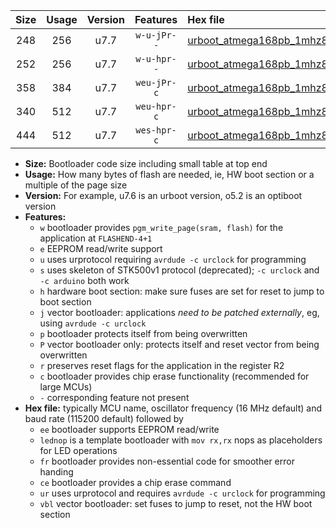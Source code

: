 |Size|Usage|Version|Features|Hex file|
|:-:|:-:|:-:|:-:|:--|
|248|256|u7.7|`w-u-jPr--`|[urboot_atmega168pb_1mhz8432_115200bps_lednop_ur_vbl.hex](https://raw.githubusercontent.com/stefanrueger/urboot.hex/main/mcus/atmega168pb/fcpu_1mhz8432/115200_bps/urboot_atmega168pb_1mhz8432_115200bps_lednop_ur_vbl.hex)|
|252|256|u7.7|`w-u-hpr--`|[urboot_atmega168pb_1mhz8432_115200bps_lednop_fr_ur.hex](https://raw.githubusercontent.com/stefanrueger/urboot.hex/main/mcus/atmega168pb/fcpu_1mhz8432/115200_bps/urboot_atmega168pb_1mhz8432_115200bps_lednop_fr_ur.hex)|
|358|384|u7.7|`weu-jPr-c`|[urboot_atmega168pb_1mhz8432_115200bps_ee_lednop_fr_ce_ur_vbl.hex](https://raw.githubusercontent.com/stefanrueger/urboot.hex/main/mcus/atmega168pb/fcpu_1mhz8432/115200_bps/urboot_atmega168pb_1mhz8432_115200bps_ee_lednop_fr_ce_ur_vbl.hex)|
|340|512|u7.7|`weu-hpr-c`|[urboot_atmega168pb_1mhz8432_115200bps_ee_lednop_fr_ce_ur.hex](https://raw.githubusercontent.com/stefanrueger/urboot.hex/main/mcus/atmega168pb/fcpu_1mhz8432/115200_bps/urboot_atmega168pb_1mhz8432_115200bps_ee_lednop_fr_ce_ur.hex)|
|444|512|u7.7|`wes-hpr-c`|[urboot_atmega168pb_1mhz8432_115200bps_ee_lednop_fr_ce.hex](https://raw.githubusercontent.com/stefanrueger/urboot.hex/main/mcus/atmega168pb/fcpu_1mhz8432/115200_bps/urboot_atmega168pb_1mhz8432_115200bps_ee_lednop_fr_ce.hex)|

- **Size:** Bootloader code size including small table at top end
- **Usage:** How many bytes of flash are needed, ie, HW boot section or a multiple of the page size
- **Version:** For example, u7.6 is an urboot version, o5.2 is an optiboot version
- **Features:**
  + `w` bootloader provides `pgm_write_page(sram, flash)` for the application at `FLASHEND-4+1`
  + `e` EEPROM read/write support
  + `u` uses urprotocol requiring `avrdude -c urclock` for programming
  + `s` uses skeleton of STK500v1 protocol (deprecated); `-c urclock` and `-c arduino` both work
  + `h` hardware boot section: make sure fuses are set for reset to jump to boot section
  + `j` vector bootloader: applications *need to be patched externally*, eg, using `avrdude -c urclock`
  + `p` bootloader protects itself from being overwritten
  + `P` vector bootloader only: protects itself and reset vector from being overwritten
  + `r` preserves reset flags for the application in the register R2
  + `c` bootloader provides chip erase functionality (recommended for large MCUs)
  + `-` corresponding feature not present
- **Hex file:** typically MCU name, oscillator frequency (16 MHz default) and baud rate (115200 default) followed by
  + `ee` bootloader supports EEPROM read/write
  + `lednop` is a template bootloader with `mov rx,rx` nops as placeholders for LED operations
  + `fr` bootloader provides non-essential code for smoother error handing
  + `ce` bootloader provides a chip erase command
  + `ur` uses urprotocol and requires `avrdude -c urclock` for programming
  + `vbl` vector bootloader: set fuses to jump to reset, not the HW boot section
